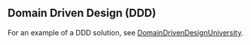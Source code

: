 ﻿## Domain Driven Design (DDD)

For an example of a DDD solution, see [DomainDrivenDesignUniversity](https://github.com/dr-marek-jaskula/DomainDrivenDesignUniversity).


